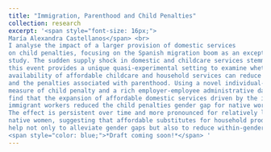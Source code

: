 ```yaml
---
title: "Immigration, Parenthood and Child Penalties"
collection: research
excerpt: '<span style="font-size: 16px;">
María Alexandra Castellanos</span> <br>
I analyse the impact of a larger provision of domestic services
on child penalties, focusing on the Spanish migration boom as an exceptional case
study. The sudden supply shock in domestic and childcare services stemming from
this event provides a unique quasi-experimental setting to examine whether the
availability of affordable childcare and household services can reduce gender disparities
and the penalties associated with parenthood. Using a novel individual-level
measure of child penalty and a rich employer-employee administrative dataset, I
find that the expansion of affordable domestic services driven by the inflow of female
immigrant workers reduced the child penalties gender gap for native workers.
The effect is persistent over time and more pronounced for relatively lower-skilled
native women, suggesting that affordable substitutes for household production can
help not only to alleviate gender gaps but also to reduce within-gender disparities.<br>
<span style="color: blue;">*Draft coming soon!*</span> '
---
```


